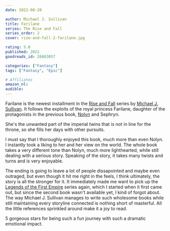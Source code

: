 ```yaml
---
date: 2022-08-20

author: Michael J. Sullivan
title: Farilane
series: The Rise and Fall
series_order: 2
cover: rise-and-fall-2-farilane.jpg

rating: 5.0
published: 2022
goodreads_id: 26863057

categories: ["Fantasy"]
tags: ["Fantasy", "Epic"]

# Affiliates
amazon_nl: 
audible: 
---
```


Farilane is the newest installment in the [Rise and Fall](../_series/rise-and-fall.md) series by [Michael J. Sullivan](../_authors/michael-j-sullivan.md). It follows the exploits of the royal princess Farilane, daughter of the protagonists in the previous book, [Nolyn](2022-04-27-Michael-J.-Sullivan---Nolyn.md) and Sephryn.

<!--more-->

She's the unwanted part of the imperial twins that is not in line for the throne, so she fills her days with other pursuits.

I must say that I thoroughly enjoyed this book, much more than even Nolyn. I instantly took a liking to her and her view on the world. The whole book takes a very different tone than Nolyn, much more lighthearted, while still dealing with a serious story. Speaking of the story, it takes many twists and turns and is very enjoyable.

The ending is going to leave a lot of people dissapointed and maybe even outraged, but even though it hit me right in the feels, I think ultimately, the story is all the stronger for it. It immediately made me want to pick up the [Legends of the First Empire](../series/../_series/legends-of-the-first-empire.md) series again, which I started when it first came out, but since the second book wasn't available yet, I kind of forgot about.
The way Michael J. Sullivan manages to write such wholesome books while still maintaining every storyline connected is nothing short of masterful. All the little references sprinkled around make it a joy to read.

5 gorgeous stars for being such a fun journey with such a dramatic emotional impact.
